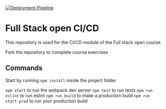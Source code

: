 [![Deployment Pipeline](https://github.com/fredyavalos2023ok/publicplatf/actions/workflows/pipeline.yml/badge.svg)](https://github.com/fredyavalos2023ok/publicplatf/actions/workflows/pipeline.yml)


# Full Stack open CI/CD

This repository is used for the CI/CD module of the Full stack open course

Fork the repository to complete course exercises

## Commands

Start by running `npm install` inside the project folder

`npm start` to run the webpack dev server
`npm test` to run tests
`npm run eslint` to run eslint
`npm run build` to make a production build
`npm run start-prod` to run your production build
